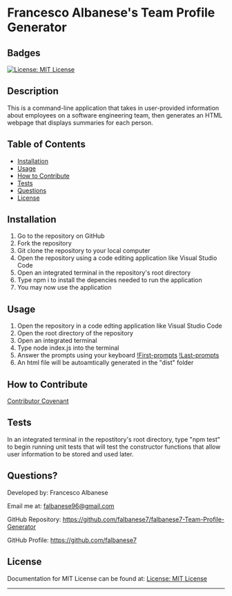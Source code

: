 # Francesco Albanese's Team Profile Generator

## Badges

[![License: MIT License](https://img.shields.io/badge/license-MIT%20License-blue)](https://choosealicense.com/licenses/mit/)

## Description

This is a command-line application that takes in user-provided information about employees on a software engineering team, then generates an HTML webpage that displays summaries for each person.

## Table of Contents

- [Installation](#installation)
- [Usage](#usage)
- [How to Contribute](#how-to-contribute)
- [Tests](#tests)
- [Questions](#questions)
- [License](#license)

## Installation

1. Go to the repository on GitHub
2. Fork the repository
3. Git clone the repository to your local computer
4. Open the repository using a code editing application like Visual Studio Code
5. Open an integrated terminal in the repository's root directory
6. Type npm i to install the depencies needed to run the application
7. You may now use the application

## Usage

1. Open the repository in a code edting application like Visual Studio Code
2. Open the root directory of the repository
3. Open an integrated terminal
4. Type node index.js into the terminal
5. Answer the prompts using your keyboard
   [!First-prompts](./Images/Screen%20Shot%202022-05-29%20at%205.27.55%20AM.png)
   [!Last-prompts](./Images/Screen%20Shot%202022-05-29%20at%205.28.34%20AM.png)
6. An html file will be autoamtically generated in the "dist" folder

## How to Contribute

[Contributor Covenant](https://www.contributor-covenant.org/)

## Tests

In an integrated terminal in the repostitory's root directory, type "npm test" to begin running unit tests that will test the constructor functions that allow user information to be stored and used later.

## Questions?

Developed by: Francesco Albanese

Email me at: falbanese96@gmail.com

GitHub Repository: https://github.com/falbanese7/falbanese7-Team-Profile-Generator

GitHub Profile: https://github.com/falbanese7

## License

Documentation for MIT License can be found at:
[License: MIT License](https://choosealicense.com/licenses/mit/)

---
